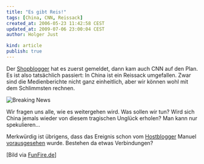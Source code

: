 ```yaml
---
title: "Es gibt Reis!"
tags: [China, CNN, Reissack]
created_at: 2006-05-23 11:42:58 CEST
updated_at: 2009-07-06 23:00:04 CEST
author: Holger Just

kind: article
publish: true
---
```


Der [Shopblogger](http://www.shopblogger.de/blog/archives/2626-Sack-Reis!.html) hat es zuerst gemeldet, dann kam auch CNN auf den Plan. Es ist also tatsächlich passiert: In China ist ein Reissack umgefallen. Zwar sind die Medienberichte nicht ganz einheitlich, aber wir können wohl mit dem Schlimmsten rechnen.

<img src="/media/entry/2006/05/23/breakingnews.jpg" alt="Breaking News" class="center" />

Wir fragen uns alle, wie es weitergehen wird. Was sollen wir tun? Wird sich China jemals wieder von diesem tragischen Unglück erholen? Man kann nur spekulieren...

Merkwürdig ist übrigens, dass das Ereignis schon vom [Hostblogger](http://hostblogger.de) Manuel [vorausgesehen](http://www.compyblog.de/index.php?/archives/522-brechende-Neuigkeiten.html) wurde. Bestehen da etwas Verbindungen?

[Bild via [FunFire.de](http://funfire.de/lustige/bilder-1503-wenn-in-china-ein-sack-reis-umfaellt.html)]